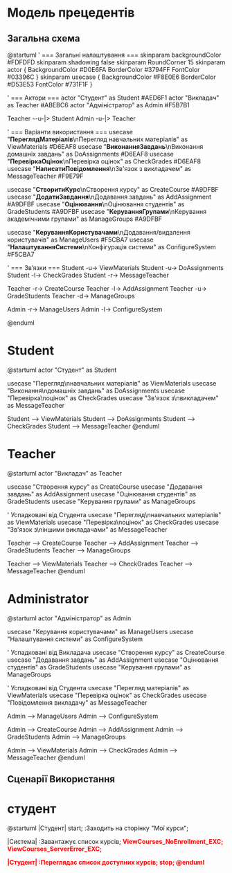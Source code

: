 # Модель прецедентів

## Загальна схема
@startuml
' === Загальні налаштування ===
skinparam backgroundColor #FDFDFD
skinparam shadowing false
skinparam RoundCorner 15
skinparam actor {
  BackgroundColor #D0E6FA
  BorderColor #3794FF
  FontColor #03396C
}
skinparam usecase {
  BackgroundColor #F8E0E6
  BorderColor #D53E53
  FontColor #731F1F
}

' === Актори ===
actor "Студент" as Student #AED6F1
actor "Викладач" as Teacher #ABEBC6
actor "Адміністратор" as Admin #F5B7B1

Teacher --u-|> Student
Admin -u-|> Teacher

' === Варіанти використання ===
usecase "<b>ПереглядМатеріалів</b>\nПерегляд навчальних матеріалів" as ViewMaterials #D6EAF8
usecase "<b>ВиконанняЗавдань</b>\nВиконання домашніх завдань" as DoAssignments #D6EAF8
usecase "<b>ПеревіркаОцінок</b>\nПеревірка оцінок" as CheckGrades #D6EAF8
usecase "<b>НаписатиПовідомлення</b>\nЗв'язок з викладачем" as MessageTeacher #F9E79F

usecase "<b>СтворитиКурс</b>\nСтворення курсу" as CreateCourse #A9DFBF
usecase "<b>ДодатиЗавдання</b>\nДодавання завдань" as AddAssignment #A9DFBF
usecase "<b>Оцінювання</b>\nОцінювання студентів" as GradeStudents #A9DFBF
usecase "<b>КеруванняГрупами</b>\nКерування академічними групами" as ManageGroups #A9DFBF

usecase "<b>КеруванняКористувачами</b>\nДодавання/видалення користувачів" as ManageUsers #F5CBA7
usecase "<b>НалаштуванняСистеми</b>\nКонфігурація системи" as ConfigureSystem #F5CBA7

' === Зв’язки ===
Student -u-> ViewMaterials
Student -u-> DoAssignments
Student -l-> CheckGrades
Student -r-> MessageTeacher

Teacher -r-> CreateCourse
Teacher -l-> AddAssignment
Teacher -u-> GradeStudents
Teacher -d-> ManageGroups

Admin -r-> ManageUsers
Admin -l-> ConfigureSystem

@enduml

# Student

@startuml
actor "Студент" as Student

usecase "Перегляд\nнавчальних матеріалів" as ViewMaterials
usecase "Виконання\nдомашніх завдань" as DoAssignments
usecase "Перевірка\nоцінок" as CheckGrades
usecase "Зв'язок з\nвикладачем" as MessageTeacher

Student --> ViewMaterials
Student --> DoAssignments
Student --> CheckGrades
Student --> MessageTeacher
@enduml


# Teacher


@startuml
actor "Викладач" as Teacher

usecase "Створення курсу" as CreateCourse
usecase "Додавання завдань" as AddAssignment
usecase "Оцінювання студентів" as GradeStudents
usecase "Керування групами" as ManageGroups

' Успадковані від Студента
usecase "Перегляд\nнавчальних матеріалів" as ViewMaterials
usecase "Перевірка\nоцінок" as CheckGrades
usecase "Зв'язок з\nіншими викладачами" as MessageTeacher

Teacher --> CreateCourse
Teacher --> AddAssignment
Teacher --> GradeStudents
Teacher --> ManageGroups

Teacher --> ViewMaterials
Teacher --> CheckGrades
Teacher --> MessageTeacher
@enduml


# Administrator

@startuml
actor "Адміністратор" as Admin

usecase "Керування користувачами" as ManageUsers
usecase "Налаштування системи" as ConfigureSystem

' Успадковані від Викладача
usecase "Створення курсу" as CreateCourse
usecase "Додавання завдань" as AddAssignment
usecase "Оцінювання студентів" as GradeStudents
usecase "Керування групами" as ManageGroups

' Успадковані від Студента
usecase "Перегляд матеріалів" as ViewMaterials
usecase "Перевірка оцінок" as CheckGrades
usecase "Повідомлення викладачу" as MessageTeacher

Admin --> ManageUsers
Admin --> ConfigureSystem

Admin --> CreateCourse
Admin --> AddAssignment
Admin --> GradeStudents
Admin --> ManageGroups

Admin --> ViewMaterials
Admin --> CheckGrades
Admin --> MessageTeacher
@enduml
## Сценарії Використання

# студент
@startuml
|Студент|
start;
:Заходить на сторінку "Мої курси";

|Система|
:Завантажує список курсів;
<font color="red"><b>ViewCourses_NoEnrollment_EXC;
<font color="red"><b>ViewCourses_ServerError_EXC;

|Студент|
:Переглядає список доступних курсів;
stop;
@enduml